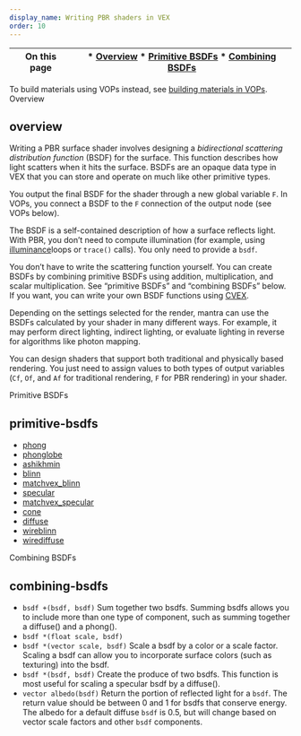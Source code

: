 ```yaml
---
display_name: Writing PBR shaders in VEX
order: 10
---
```

| On this page | * [Overview](#overview) * [Primitive BSDFs](#primitive-bsdfs) * [Combining BSDFs](#combining-bsdfs) |
| --- | --- |
To build materials using VOPs instead, see [building materials in VOPs](../shade/build.html "The basics of how to create, combine, and modify materials in Houdini.").
Overview

## overview

Writing a PBR surface shader involves designing a *bidirectional scattering distribution function* (BSDF) for the surface. This function describes how light scatters when it hits the surface. BSDFs are an opaque data type in VEX that you can store and operate on much like other primitive types.

You output the final BSDF for the shader through a new global variable `F`. In VOPs, you connect a BSDF to the `F` connection of the output node (see VOPs below).

The BSDF is a self-contained description of how a surface reflects light. With PBR, you don’t need to compute illumination (for example, using
[illuminance](functions/illuminance.html "Loops through all light sources in the scene, calling the light shader for each light source to set the Cl and L global variables.")loops or `trace()` calls). You only need to provide a `bsdf`.

You don’t have to write the scattering function yourself. You can create BSDFs by combining primitive BSDFs using addition, multiplication, and scalar multiplication. See “primitive BSDFs” and “combining BSDFs” below. If you want, you can write your own BSDF functions using [CVEX](functions/cvex_bsdf.html "Creates a bsdf object from two CVEX shader strings.").

Depending on the settings selected for the render, mantra can use the BSDFs calculated by your shader in many different ways. For example, it may perform direct lighting, indirect lighting, or evaluate lighting in reverse for algorithms like photon mapping.

You can design shaders that support both traditional and physically based rendering. You just need to assign values to both types of output variables (`Cf`, `Of`, and `Af` for traditional rendering, `F` for PBR rendering) in your shader.

Primitive BSDFs

## primitive-bsdfs

- [phong](functions/phong.html "Returns a Phong BSDF or computes Phong shading.")
- [phonglobe](functions/phonglobe.html)
- [ashikhmin](functions/ashikhmin.html "Returns a specular BSDF using the Ashikhmin shading model.")
- [blinn](functions/blinn.html "Returns a Blinn BSDF or computes Blinn shading.")
- [matchvex_blinn](functions/matchvex_blinn.html "Returns a BSDF that matches the output of the traditional VEX blinn function.")
- [specular](functions/specular.html "Returns a specular BSDF or computes specular shading.")
- [matchvex_specular](functions/matchvex_specular.html "Returns a BSDF that matches the output of the traditional VEX specular function.")
- [cone](functions/cone.html "Returns a cone reflection BSDF.")
- [diffuse](functions/diffuse.html "Returns a diffuse BSDF or computes diffuse shading.")
- [wireblinn](functions/wireblinn.html)
- [wirediffuse](functions/wirediffuse.html)

Combining BSDFs

## combining-bsdfs

- `bsdf +(bsdf, bsdf)`
  Sum together two bsdfs. Summing bsdfs allows you to include more than one type of component, such as summing together a diffuse() and a phong().
- `bsdf *(float scale, bsdf)`
- `bsdf *(vector scale, bsdf)`
  Scale a bsdf by a color or a scale factor. Scaling a bsdf can allow you to incorporate surface colors (such as texturing) into the bsdf.
- `bsdf *(bsdf, bsdf)`
  Create the produce of two bsdfs. This function is most useful for scaling a specular bsdf by a diffuse().
- `vector albedo(bsdf)`
  Return the portion of reflected light for a `bsdf`. The return value should be between 0 and 1 for bsdfs that conserve energy. The albedo for a default diffuse `bsdf` is 0.5, but will change based on vector scale factors and other `bsdf` components.
